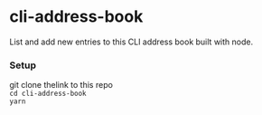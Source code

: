 # cli-address-book
List and add new entries to this CLI address book built with node.

### Setup
git clone thelink to this repo  
`cd cli-address-book`  
`yarn`
